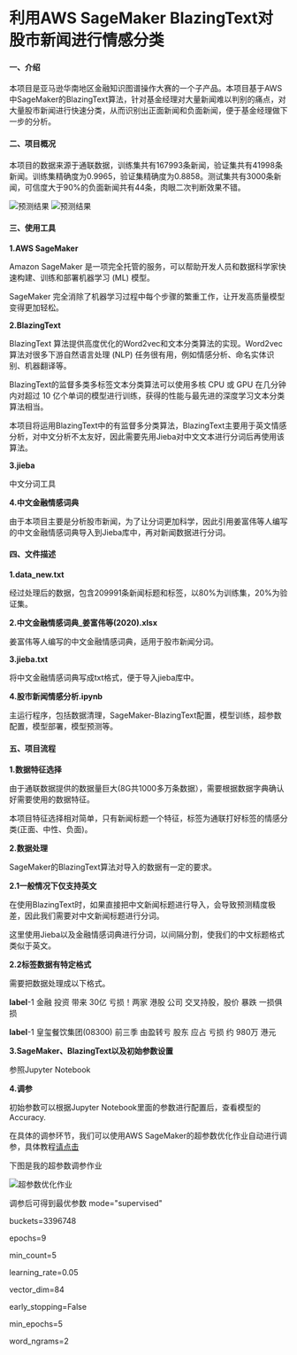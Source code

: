 # 利用AWS SageMaker BlazingText对股市新闻进行情感分类

#### 一、介绍
本项目是亚马逊华南地区金融知识图谱操作大赛的一个子产品。本项目基于AWS中SageMaker的BlazingText算法，针对基金经理对大量新闻难以判别的痛点，对大量股市新闻进行快速分类，从而识别出正面新闻和负面新闻，便于基金经理做下一步的分析。




#### 二、项目概况
本项目的数据来源于通联数据，训练集共有167993条新闻，验证集共有41998条新闻。训练集精确度为0.9965，验证集精确度为0.8858。测试集共有3000条新闻，可信度大于90%的负面新闻共有44条，肉眼二次判断效果不错。

![预测结果](https://images.gitee.com/uploads/images/2020/1117/141325_1580f078_7878388.png "5_1_mmexport1604831091425.png")
![预测结果](https://images.gitee.com/uploads/images/2020/1117/105804_4c640390_7878388.png "屏幕截图.png")




#### 三、使用工具

 **1.AWS SageMaker** 

Amazon SageMaker 是一项完全托管的服务，可以帮助开发人员和数据科学家快速构建、训练和部署机器学习 (ML) 模型。

SageMaker 完全消除了机器学习过程中每个步骤的繁重工作，让开发高质量模型变得更加轻松。

 **2.BlazingText** 

BlazingText 算法提供高度优化的Word2vec和文本分类算法的实现。Word2vec 算法对很多下游自然语言处理 (NLP) 任务很有用，例如情感分析、命名实体识别、机器翻译等。

BlazingText的监督多类多标签文本分类算法可以使用多核 CPU 或 GPU 在几分钟内对超过 10 亿个单词的模型进行训练，获得的性能与最先进的深度学习文本分类算法相当。

本项目将运用BlazingText中的有监督多分类算法，BlazingText主要用于英文情感分析，对中文分析不太友好，因此需要先用Jieba对中文文本进行分词后再使用该算法。

 **3.jieba** 

中文分词工具

 **4.中文金融情感词典** 

由于本项目主要是分析股市新闻，为了让分词更加科学，因此引用姜富伟等人编写的中文金融情感词典导入到Jieba库中，再对新闻数据进行分词。





#### 四、文件描述

 **1.data_new.txt** 

经过处理后的数据，包含209991条新闻标题和标签，以80%为训练集，20%为验证集。


 **2.中文金融情感词典_姜富伟等(2020).xlsx** 

姜富伟等人编写的中文金融情感词典，适用于股市新闻分词。


 **3.jieba.txt** 

 将中文金融情感词典写成txt格式，便于导入jieba库中。


 **4.股市新闻情感分析.ipynb** 

主运行程序，包括数据清理，SageMaker-BlazingText配置，模型训练，超参数配置，模型部署，模型预测等。





#### 五、项目流程

 **1.数据特征选择** 

由于通联数据提供的数据量巨大(8G共1000多万条数据），需要根据数据字典确认好需要使用的数据特征。

本项目特征选择相对简单，只有新闻标题一个特征，标签为通联打好标签的情感分类(正面、中性、负面)。


 **2.数据处理** 

SageMaker的BlazingText算法对导入的数据有一定的要求。


 **2.1一般情况下仅支持英文** 

在使用BlazingText时，如果直接把中文新闻标题进行导入，会导致预测精度极差，因此我们需要对中文新闻标题进行分词。

这里使用Jieba以及金融情感词典进行分词，以间隔分割，使我们的中文标题格式类似于英文。


 **2.2标签数据有特定格式** 

需要把数据处理成以下格式。

__label__-1  金融 投资 带来 30亿 亏损！两家 港股 公司 交叉持股，股价 暴跌 一损俱损

__label__-1  皇玺餐饮集团(08300) 前三季 由盈转亏 股东 应占 亏损 约 980万 港元


 **3.SageMaker、BlazingText以及初始参数设置** 

参照Jupyter Notebook


 **4.调参** 

初始参数可以根据Jupyter Notebook里面的参数进行配置后，查看模型的Accuracy.

在具体的调参环节，我们可以使用AWS SageMaker的超参数优化作业自动进行调参，具体教程[请点击](https://docs.aws.amazon.com/zh_cn/sagemaker/latest/dg/automatic-model-tuning.html)

下图是我的超参数调参作业


![超参数优化作业](https://images.gitee.com/uploads/images/2020/1117/141227_f1e953ae_7878388.png "6_1_mmexport1604831087907.png")


调参后可得到最优参数
mode="supervised"

buckets=3396748

epochs=9

min_count=5

learning_rate=0.05

vector_dim=84

early_stopping=False

min_epochs=5

word_ngrams=2

